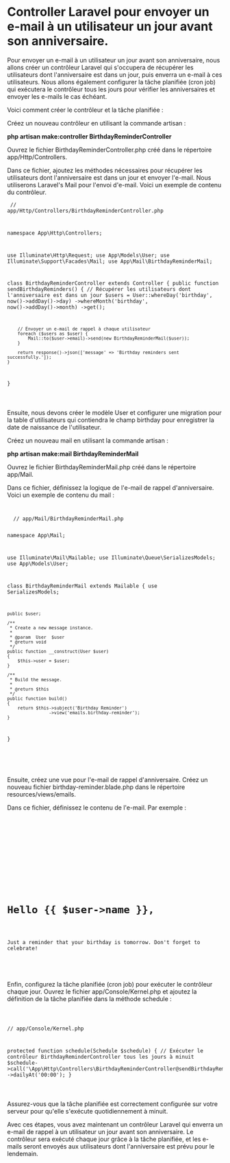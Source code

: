 # Controller Laravel pour envoyer un e-mail à un utilisateur un jour avant son anniversaire.

Pour envoyer un e-mail à un utilisateur un jour avant son anniversaire, nous allons créer un contrôleur Laravel qui s'occupera de récupérer les utilisateurs dont l'anniversaire est dans un jour, puis enverra un e-mail à ces utilisateurs. Nous allons également configurer la tâche planifiée (cron job) qui exécutera le contrôleur tous les jours pour vérifier les anniversaires et envoyer les e-mails le cas échéant.

Voici comment créer le contrôleur et la tâche planifiée :

Créez un nouveau contrôleur en utilisant la commande artisan :

**php artisan make:controller BirthdayReminderController**

Ouvrez le fichier BirthdayReminderController.php créé dans le répertoire app/Http/Controllers.

Dans ce fichier, ajoutez les méthodes nécessaires pour récupérer les utilisateurs dont l'anniversaire est dans un jour et envoyer l'e-mail. Nous utiliserons Laravel's Mail pour l'envoi d'e-mail. Voici un exemple de contenu du contrôleur.


<code><pre>
// app/Http/Controllers/BirthdayReminderController.php

namespace App\Http\Controllers;

use Illuminate\Http\Request;
use App\Models\User;
use Illuminate\Support\Facades\Mail;
use App\Mail\BirthdayReminderMail;

class BirthdayReminderController extends Controller
{
    public function sendBirthdayReminders()
    {
        // Récupérer les utilisateurs dont l'anniversaire est dans un jour
        $users = User::whereDay('birthday', now()->addDay()->day)
            ->whereMonth('birthday', now()->addDay()->month)
            ->get();

        // Envoyer un e-mail de rappel à chaque utilisateur
        foreach ($users as $user) {
            Mail::to($user->email)->send(new BirthdayReminderMail($user));
        }

        return response()->json(['message' => 'Birthday reminders sent successfully.']);
    }
}

</pre></code>

Ensuite, nous devons créer le modèle User et configurer une migration pour la table d'utilisateurs qui contiendra le champ birthday pour enregistrer la date de naissance de l'utilisateur.

Créez un nouveau mail en utilisant la commande artisan :

**php artisan make:mail BirthdayReminderMail**

Ouvrez le fichier BirthdayReminderMail.php créé dans le répertoire app/Mail.

Dans ce fichier, définissez la logique de l'e-mail de rappel d'anniversaire. Voici un exemple de contenu du mail :

<code>
<pre>
  // app/Mail/BirthdayReminderMail.php

namespace App\Mail;

use Illuminate\Mail\Mailable;
use Illuminate\Queue\SerializesModels;
use App\Models\User;

class BirthdayReminderMail extends Mailable
{
    use SerializesModels;

    public $user;

    /**
     * Create a new message instance.
     *
     * @param  User  $user
     * @return void
     */
    public function __construct(User $user)
    {
        $this->user = $user;
    }

    /**
     * Build the message.
     *
     * @return $this
     */
    public function build()
    {
        return $this->subject('Birthday Reminder')
                    ->view('emails.birthday-reminder');
    }
}

</pre>

</code>


Ensuite, créez une vue pour l'e-mail de rappel d'anniversaire. Créez un nouveau fichier birthday-reminder.blade.php dans le répertoire resources/views/emails.

Dans ce fichier, définissez le contenu de l'e-mail. Par exemple :

<code><pre>
<!-- resources/views/emails/birthday-reminder.blade.php -->

<!DOCTYPE html>
<html>
<head>
    <title>Birthday Reminder</title>
</head>
<body>
    <h1>Hello {{ $user->name }},</h1>
    <p>Just a reminder that your birthday is tomorrow. Don't forget to celebrate!</p>
</body>
</html>
</pre></code>


Enfin, configurez la tâche planifiée (cron job) pour exécuter le contrôleur chaque jour. Ouvrez le fichier app/Console/Kernel.php et ajoutez la définition de la tâche planifiée dans la méthode schedule :

<code><pre>

// app/Console/Kernel.php

protected function schedule(Schedule $schedule)
{
    // Exécuter le contrôleur BirthdayReminderController tous les jours à minuit
    $schedule->call('\App\Http\Controllers\BirthdayReminderController@sendBirthdayReminders')
             ->dailyAt('00:00');
}

</pre></code>


Assurez-vous que la tâche planifiée est correctement configurée sur votre serveur pour qu'elle s'exécute quotidiennement à minuit.

Avec ces étapes, vous avez maintenant un contrôleur Laravel qui enverra un e-mail de rappel à un utilisateur un jour avant son anniversaire. Le contrôleur sera exécuté chaque jour grâce à la tâche planifiée, et les e-mails seront envoyés aux utilisateurs dont l'anniversaire est prévu pour le lendemain.

